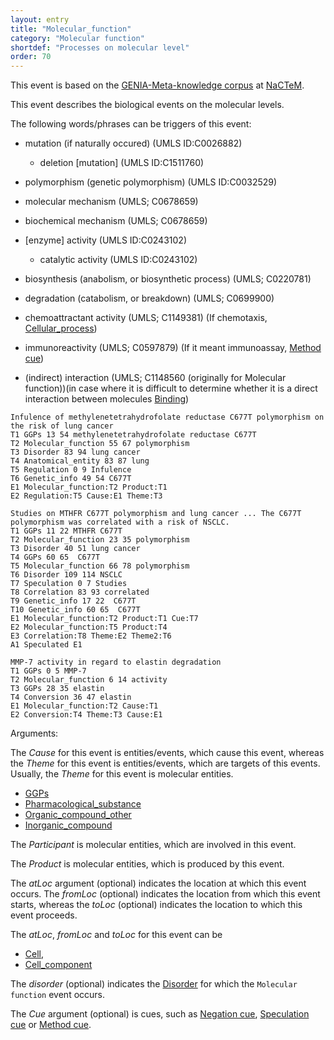 ```yaml
---
layout: entry
title: "Molecular_function"
category: "Molecular function"
shortdef: "Processes on molecular level"
order: 70
---
```


This event is based on the <a href="http://www.nactem.ac.uk/meta-knowledge/">GENIA-Meta-knowledge corpus</a> at <a href="http://www.nactem.ac.uk/">NaCTeM</a>.

This event describes the biological events on the molecular levels.

The following words/phrases can be triggers of this event:

- mutation (if naturally occured) (UMLS ID:C0026882)
  - deletion [mutation] (UMLS ID:C1511760)
- polymorphism (genetic polymorphism) (UMLS ID:C0032529)

- molecular mechanism (UMLS; C0678659)
- biochemical mechanism (UMLS; C0678659)
- [enzyme] activity (UMLS ID:C0243102)
  - catalytic activity (UMLS ID:C0243102)
- biosynthesis (anabolism, or biosynthetic process) (UMLS; C0220781)
- degradation (catabolism, or breakdown) (UMLS; C0699900)
- chemoattractant activity (UMLS; C1149381) (If chemotaxis, [Cellular_process]())
- immunoreactivity (UMLS; C0597879) (If it meant immunoassay, [Method cue]())
- (indirect) interaction (UMLS; C1148560 (originally for Molecular function))(in case where it is difficult to determine whether it is a direct interaction between molecules [Binding]())

~~~ ann
Infulence of methylenetetrahydrofolate reductase C677T polymorphism on the risk of lung cancer
T1 GGPs 13 54 methylenetetrahydrofolate reductase C677T
T2 Molecular_function 55 67 polymorphism
T3 Disorder 83 94 lung cancer
T4 Anatomical_entity 83 87 lung
T5 Regulation 0 9 Infulence
T6 Genetic_info 49 54 C677T
E1 Molecular_function:T2 Product:T1
E2 Regulation:T5 Cause:E1 Theme:T3
~~~
~~~ ann
Studies on MTHFR C677T polymorphism and lung cancer ... The C677T polymorphism was correlated with a risk of NSCLC.
T1 GGPs 11 22 MTHFR C677T
T2 Molecular_function 23 35 polymorphism
T3 Disorder 40 51 lung cancer
T4 GGPs 60 65  C677T
T5 Molecular_function 66 78 polymorphism
T6 Disorder 109 114 NSCLC
T7 Speculation 0 7 Studies
T8 Correlation 83 93 correlated
T9 Genetic_info 17 22  C677T
T10 Genetic_info 60 65  C677T
E1 Molecular_function:T2 Product:T1 Cue:T7
E2 Molecular_function:T5 Product:T4
E3 Correlation:T8 Theme:E2 Theme2:T6
A1 Speculated E1
~~~
~~~ ann
MMP-7 activity in regard to elastin degradation
T1 GGPs 0 5 MMP-7
T2 Molecular_function 6 14 activity
T3 GGPs 28 35 elastin
T4 Conversion 36 47 elastin 
E1 Molecular_function:T2 Cause:T1
E2 Conversion:T4 Theme:T3 Cause:E1
~~~

Arguments: 

The *Cause* for this event is entities/events, which cause this event, whereas the *Theme* for this event is entities/events, which are targets of this events. 
Usually, the *Theme* for this event is molecular entities.
- [GGPs]()
- [Pharmacological_substance]()
- [Organic_compound_other]()
- [Inorganic_compound]()

The *Participant* is molecular entities, which are involved in this event.

The *Product* is molecular entities, which is produced by this event.

The *atLoc* argument (optional) indicates the location at which this event occurs. 
The *fromLoc* (optional) indicates the location from which this event starts, whereas the *toLoc* (optional) indicates the location to which this event proceeds.

The *atLoc*, *fromLoc* and *toLoc* for this event can be
- [Cell](),
- [Cell_component]()

The *disorder* (optional) indicates the [Disorder]() for which the `Molecular function` event occurs.

The *Cue* argument (optional) is cues, such as [Negation cue](), [Speculation cue]() or [Method cue]().


<!--details-->
